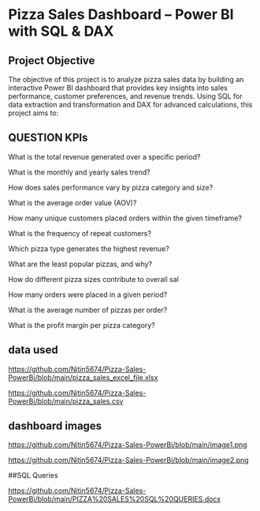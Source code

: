 # Pizza Sales Dashboard – Power BI with SQL & DAX
## Project Objective 
The objective of this project is to analyze pizza sales data by building an interactive Power BI dashboard that provides key insights into sales performance, customer preferences, and revenue trends. 
Using SQL for data extraction and transformation and DAX for advanced calculations, this project aims to:

## QUESTION KPIs

What is the total revenue generated over a specific period?

What is the monthly and yearly sales trend?

How does sales performance vary by pizza category and size?

What is the average order value (AOV)?

How many unique customers placed orders within the given timeframe?

What is the frequency of repeat customers?

Which pizza type generates the highest revenue?

What are the least popular pizzas, and why?

How do different pizza sizes contribute to overall sal

How many orders were placed in a given period?

What is the average number of pizzas per order?

What is the profit margin per pizza category?

## data used

https://github.com/Nitin5674/Pizza-Sales-PowerBi/blob/main/pizza_sales_excel_file.xlsx

https://github.com/Nitin5674/Pizza-Sales-PowerBi/blob/main/pizza_sales.csv


## dashboard images

https://github.com/Nitin5674/Pizza-Sales-PowerBi/blob/main/image1.png

https://github.com/Nitin5674/Pizza-Sales-PowerBi/blob/main/image2.png

##SQL Queries

https://github.com/Nitin5674/Pizza-Sales-PowerBi/blob/main/PIZZA%20SALES%20SQL%20QUERIES.docx
